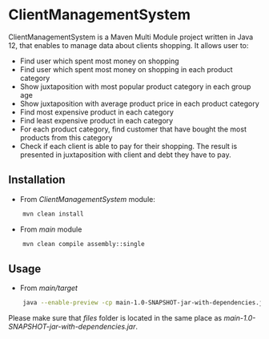 # ClientManagementSystem
ClientManagementSystem is a Maven Multi Module project written in Java 12, that enables to manage data about clients shopping.
It allows user to:
* Find user which spent most money on shopping
* Find user which spent most money on shopping in each product category
* Show juxtaposition with most popular product category in each group age
* Show juxtaposition with average product price in each product category
* Find most expensive product in each category
* Find least expensive product in each category
* For each product category, find customer that have bought the most products from this category
* Check if each client is able to pay for their shopping. The result is presented in juxtaposition with client and debt they have to pay.

## Installation

* From _ClientManagementSystem_ module: 
```bash
    mvn clean install
``` 
* From _main_ module
```bash
    mvn clean compile assembly::single
```

## Usage

* From _main/target_ 
```bash
    java --enable-preview -cp main-1.0-SNAPSHOT-jar-with-dependencies.jar stefanowicz.kacper.main.App
```

Please make sure that _files_ folder is located in the same place as _main-1.0-SNAPSHOT-jar-with-dependencies.jar_. 